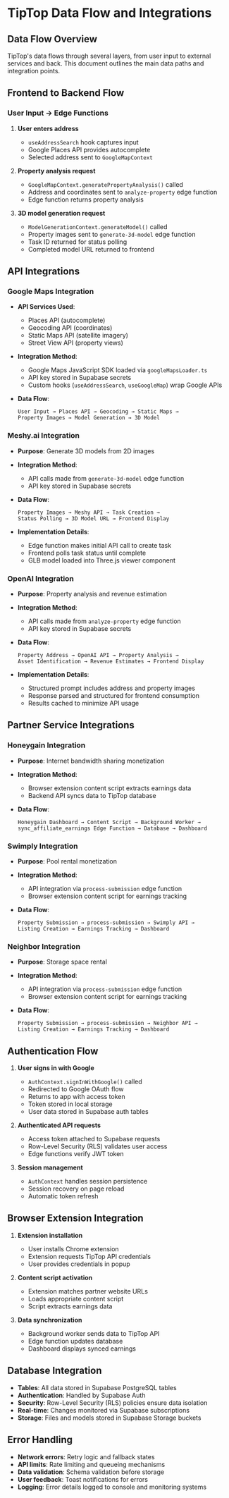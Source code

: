 
# TipTop Data Flow and Integrations

## Data Flow Overview

TipTop's data flows through several layers, from user input to external services and back. This document outlines the main data paths and integration points.

## Frontend to Backend Flow

### User Input → Edge Functions

1. **User enters address**
   - `useAddressSearch` hook captures input
   - Google Places API provides autocomplete
   - Selected address sent to `GoogleMapContext`

2. **Property analysis request**
   - `GoogleMapContext.generatePropertyAnalysis()` called
   - Address and coordinates sent to `analyze-property` edge function
   - Edge function returns property analysis

3. **3D model generation request**
   - `ModelGenerationContext.generateModel()` called
   - Property images sent to `generate-3d-model` edge function
   - Task ID returned for status polling
   - Completed model URL returned to frontend

## API Integrations

### Google Maps Integration

- **API Services Used**:
  - Places API (autocomplete)
  - Geocoding API (coordinates)
  - Static Maps API (satellite imagery)
  - Street View API (property views)

- **Integration Method**:
  - Google Maps JavaScript SDK loaded via `googleMapsLoader.ts`
  - API key stored in Supabase secrets
  - Custom hooks (`useAddressSearch`, `useGoogleMap`) wrap Google APIs

- **Data Flow**:
  ```
  User Input → Places API → Geocoding → Static Maps → 
  Property Images → Model Generation → 3D Model
  ```

### Meshy.ai Integration

- **Purpose**: Generate 3D models from 2D images

- **Integration Method**:
  - API calls made from `generate-3d-model` edge function
  - API key stored in Supabase secrets

- **Data Flow**:
  ```
  Property Images → Meshy API → Task Creation → 
  Status Polling → 3D Model URL → Frontend Display
  ```
  
- **Implementation Details**:
  - Edge function makes initial API call to create task
  - Frontend polls task status until complete
  - GLB model loaded into Three.js viewer component

### OpenAI Integration

- **Purpose**: Property analysis and revenue estimation

- **Integration Method**:
  - API calls made from `analyze-property` edge function
  - API key stored in Supabase secrets

- **Data Flow**:
  ```
  Property Address → OpenAI API → Property Analysis → 
  Asset Identification → Revenue Estimates → Frontend Display
  ```

- **Implementation Details**:
  - Structured prompt includes address and property images
  - Response parsed and structured for frontend consumption
  - Results cached to minimize API usage

## Partner Service Integrations

### Honeygain Integration

- **Purpose**: Internet bandwidth sharing monetization

- **Integration Method**:
  - Browser extension content script extracts earnings data
  - Backend API syncs data to TipTop database

- **Data Flow**:
  ```
  Honeygain Dashboard → Content Script → Background Worker → 
  sync_affiliate_earnings Edge Function → Database → Dashboard
  ```

### Swimply Integration

- **Purpose**: Pool rental monetization

- **Integration Method**:
  - API integration via `process-submission` edge function
  - Browser extension content script for earnings tracking

- **Data Flow**:
  ```
  Property Submission → process-submission → Swimply API → 
  Listing Creation → Earnings Tracking → Dashboard
  ```

### Neighbor Integration

- **Purpose**: Storage space rental

- **Integration Method**:
  - API integration via `process-submission` edge function
  - Browser extension content script for earnings tracking

- **Data Flow**:
  ```
  Property Submission → process-submission → Neighbor API → 
  Listing Creation → Earnings Tracking → Dashboard
  ```

## Authentication Flow

1. **User signs in with Google**
   - `AuthContext.signInWithGoogle()` called
   - Redirected to Google OAuth flow
   - Returns to app with access token
   - Token stored in local storage
   - User data stored in Supabase auth tables

2. **Authenticated API requests**
   - Access token attached to Supabase requests
   - Row-Level Security (RLS) validates user access
   - Edge functions verify JWT token

3. **Session management**
   - `AuthContext` handles session persistence
   - Session recovery on page reload
   - Automatic token refresh

## Browser Extension Integration

1. **Extension installation**
   - User installs Chrome extension
   - Extension requests TipTop API credentials
   - User provides credentials in popup

2. **Content script activation**
   - Extension matches partner website URLs
   - Loads appropriate content script
   - Script extracts earnings data

3. **Data synchronization**
   - Background worker sends data to TipTop API
   - Edge function updates database
   - Dashboard displays synced earnings

## Database Integration

- **Tables**: All data stored in Supabase PostgreSQL tables
- **Authentication**: Handled by Supabase Auth
- **Security**: Row-Level Security (RLS) policies ensure data isolation
- **Real-time**: Changes monitored via Supabase subscriptions
- **Storage**: Files and models stored in Supabase Storage buckets

## Error Handling

- **Network errors**: Retry logic and fallback states
- **API limits**: Rate limiting and queueing mechanisms
- **Data validation**: Schema validation before storage
- **User feedback**: Toast notifications for errors
- **Logging**: Error details logged to console and monitoring systems
